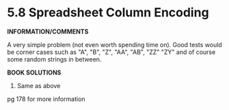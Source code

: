 <h1>5.8 Spreadsheet Column Encoding </h1>

**INFORMATION/COMMENTS**

A very simple problem (not even worth spending time on). Good tests would be corner cases such as "A", "B", "Z", "AA", "AB", "ZZ" "ZY" and of course some random strings in between. 

**BOOK SOLUTIONS**

1. Same as above

pg 178 for more information

